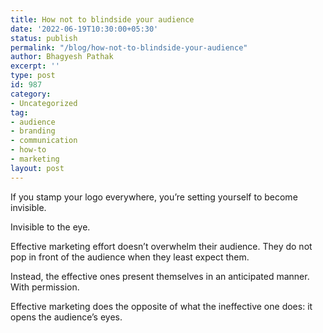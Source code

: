 ```yaml
---
title: How not to blindside your audience
date: '2022-06-19T10:30:00+05:30'
status: publish
permalink: "/blog/how-not-to-blindside-your-audience"
author: Bhagyesh Pathak
excerpt: ''
type: post
id: 987
category:
- Uncategorized
tag:
- audience
- branding
- communication
- how-to
- marketing
layout: post
---
```


If you stamp your logo everywhere, you’re setting yourself to become invisible.

Invisible to the eye.

Effective marketing effort doesn’t overwhelm their audience. They do not pop in front of the audience when they least expect them.

Instead, the effective ones present themselves in an anticipated manner. With permission.

Effective marketing does the opposite of what the ineffective one does: it opens the audience’s eyes.
